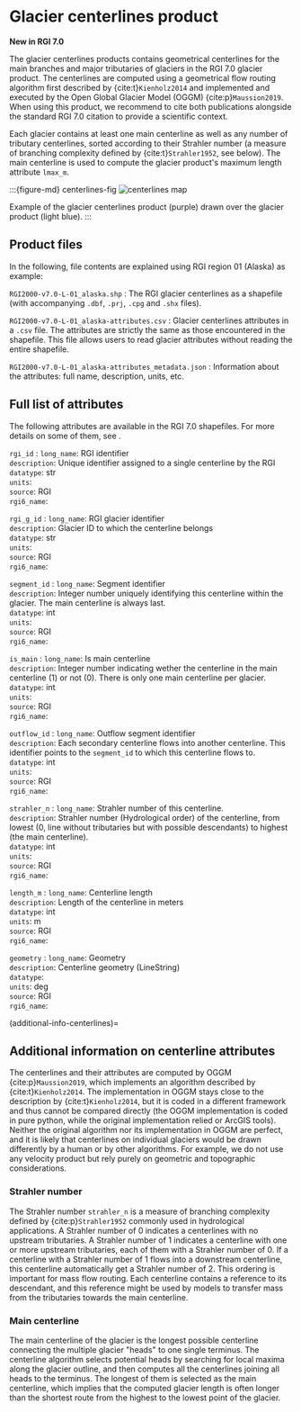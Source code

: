 # Glacier centerlines product

**New in RGI 7.0**

The glacier centerlines products contains geometrical centerlines for the main branches and major tributaries of glaciers in the RGI 7.0 glacier product. The centerlines are computed using a geometrical flow routing algorithm first described by {cite:t}`Kienholz2014` and implemented and executed by the Open Global Glacier Model (OGGM) {cite:p}`Maussion2019`. When using this product, we recommend to cite both publications alongside the standard RGI 7.0 citation to provide a scientific context. 

Each glacier contains at least one main centerline as well as any number of tributary centerlines, sorted according to their Strahler number (a measure of branching complexity defined by {cite:t}`Strahler1952`, see below). The main centerline is used to compute the glacier product's maximum length attribute `lmax_m`.

:::{figure-md} centerlines-fig
<img src="../img/example_centerlines.png" alt="centerlines map" class="bg-primary mb-1">

Example of the glacier centerlines product (purple) drawn over the glacier product (light blue).
:::

## Product files

In the following, file contents are explained using RGI region 01 (Alaska) as example:

`RGI2000-v7.0-L-01_alaska.shp`
: The RGI glacier centerlines as a shapefile (with accompanying `.dbf`, `.prj`, `.cpg` and `.shx` files).

`RGI2000-v7.0-L-01_alaska-attributes.csv`
: Glacier centerlines attributes in a `.csv` file. The attributes are strictly the same as those encountered in the shapefile. This file allows users to read glacier attributes without reading the entire shapefile.

`RGI2000-v7.0-L-01_alaska-attributes_metadata.json`
: Information about the attributes: full name, description, units, etc.

## Full list of attributes

The following attributes are available in the RGI 7.0 shapefiles. For more details on some of them, see [](additional-info-centerlines).

`rgi_id`
: `long_name`: RGI identifier <br/> `description`: Unique identifier assigned to a single centerline by the RGI <br/> `datatype`: str <br/> `units`:  <br/> `source`: RGI <br/> `rgi6_name`: 

`rgi_g_id`
: `long_name`: RGI glacier identifier <br/> `description`: Glacier ID to which the centerline belongs <br/> `datatype`: str <br/> `units`:  <br/> `source`: RGI <br/> `rgi6_name`: 

`segment_id`
: `long_name`: Segment identifier <br/> `description`: Integer number uniquely identifying this centerline within the glacier. The main centerline is always last. <br/> `datatype`: int <br/> `units`:  <br/> `source`: RGI <br/> `rgi6_name`: 

`is_main`
: `long_name`: Is main centerline <br/> `description`: Integer number indicating wether the centerline in the main centerline (1) or not (0). There is only one main centerline per glacier. <br/> `datatype`: int <br/> `units`:  <br/> `source`: RGI <br/> `rgi6_name`: 

`outflow_id`
: `long_name`: Outflow segment identifier <br/> `description`: Each secondary centerline flows into another centerline. This identifier points to the `segment_id` to which this centerline flows to. <br/> `datatype`: int <br/> `units`:  <br/> `source`: RGI <br/> `rgi6_name`: 

`strahler_n`
: `long_name`: Strahler number of this centerline. <br/> `description`: Strahler number (Hydrological order) of the centerline, from lowest (0, line without tributaries but with possible descendants) to highest (the main centerline). <br/> `datatype`: int <br/> `units`:  <br/> `source`: RGI <br/> `rgi6_name`: 

`length_m`
: `long_name`: Centerline length <br/> `description`: Length of the centerline in meters <br/> `datatype`: int <br/> `units`: m <br/> `source`: RGI <br/> `rgi6_name`: 

`geometry`
: `long_name`: Geometry <br/> `description`: Centerline geometry (LineString) <br/> `datatype`:  <br/> `units`: deg <br/> `source`: RGI <br/> `rgi6_name`: 


(additional-info-centerlines)=
## Additional information on centerline attributes

The centerlines and their attributes are computed by OGGM {cite:p}`Maussion2019`, which implements an algorithm described by {cite:t}`Kienholz2014`. The implementation in OGGM stays close to the description by {cite:t}`Kienholz2014`, but it is coded in a different framework and thus cannot be compared directly (the OGGM implementation is coded in pure python, while the original implementation relied or ArcGIS tools). Neither the original algorithm nor its implementation in OGGM are perfect, and it is likely that centerlines on individual glaciers would be drawn differently by a human or by other algorithms. For example, we do not use any velocity product but rely purely on geometric and topographic considerations.

### Strahler number

The Strahler number `strahler_n` is a measure of branching complexity defined by {cite:p}`Strahler1952` commonly used in hydrological applications. A Strahler number of 0 indicates a centerlines with no upstream tributaries. A Strahler number of 1 indicates a centerline with one or more upstream tributaries, each of them with a Strahler number of 0. If a centerline with a Strahler number of 1 flows into a downstream centerline, this centerline automatically get a Strahler number of 2. This ordering is important for mass flow routing. Each centerline contains a reference to its descendant, and this reference might be used by models to transfer mass from the tributaries towards the main centerline.

### Main centerline 

The main centerline of the glacier is the longest possible centerline connecting the multiple glacier "heads" to one single terminus. The centerline algorithm selects potential heads by searching for local maxima along the glacier outline, and then computes all the centerlines joining all heads to the terminus. The longest of them is selected as the main centerline, which implies that the computed glacier length is often longer than the shortest route from the highest to the lowest point of the glacier.
